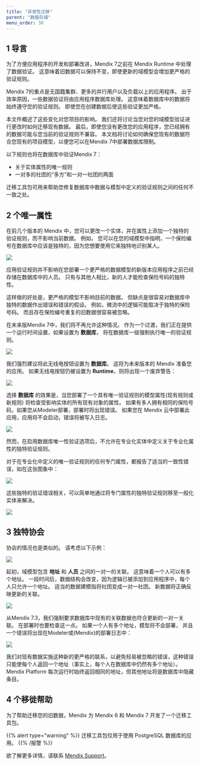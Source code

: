```yaml
---
title: "异常性迁移"
parent: "数据存储"
menu_order: 30
---
```


## 1 导言

为了方便应用程序的开发和部署改进，Mendix 7之前在 Mendix Runtime 中处理了数据验证。 这意味着旧数据可以保持不变，即使更新的域模型会增加更严格的验证规则。

Mendix 7的重点是无国籍集群、更多的并行用户以及负载以上的应用程序。 出于效率原因，一些数据验证将由应用程序数据库处理。 这意味着数据库中的数据将始终遵守您的验证规则。 即使您在创建数据后使这些验证更加严格。

本文件概述了这些变化对您项目的影响。 我们还将讨论当您对您的域模型验证进行更改时如何迁移现有数据。 最后，即使您没有更改您的应用程序，您已经拥有的数据可能与您当前的验证规则不兼容。 本文档将讨论如何确保您现有的数据符合您现有的项目模型，以便您可以在Mendix 7中部署数据库限制。

以下规则也将在数据库中验证Mendix 7：

* 关于实体属性的唯一规则
* 一对多的社团的“多方”和一对一社团的两面

迁移工具包可用来帮助您修复数据库中数据与模型中定义的验证规则之间的任何不一致之处。

## 2 个唯一属性

在前几个版本的 Mendix 中，您可以更改一个实体，并在属性上添加一个独特的验证规则，而不影响当前数据。 例如， 您可以在您的域模型中指明，一个保险编号在数据库中应该是独特的，因为您想要使用它来独特地识别某人。

![](attachments/datastorage/attr-uniq-validation-rule.PNG)

应用验证规则并不影响在您部署一个更严格的数据模型的新版本应用程序之前已经存储在数据库中的人员。 只有与其他人相比，新的人才能检查保险号码的独特性。

这样做的好处是，更严格的模型不影响目前的数据。 但缺点是很容易对数据库中独特的数据作出错误和错误的假设。 例如，微流中的逻辑可能取决于独特的保险号码。 而且存在保险编号重复的旧数据很容易被忽略。

在未来版Mendix 7中，我们将不再允许这种情况。 作为一个过渡，我们正在提供一个运行时间设置，如果设置为 **数据库**， 将在数据库一级强制执行唯一的验证规则。

![](attachments/datastorage/uniqueness-validation-setting.PNG)

我们强烈建议将此无线电按钮设置为 **数据库**。 这将为未来版本的 Mendix 准备您的应用。 如果无线电按钮仍被设置为 **Runtime**，则将出现一个废弃警告：

![](attachments/datastorage/deprecation-warning.PNG)

选择 **数据库** 的效果是，当您部署了一个具有唯一验证规则的模型属性(现有规则或新规则) 将检查受影响实体的所有现有对象的属性。 如果有多人拥有相同的保险号码，如果您从Modeler部署，部署时将出现错误。 如果您在 Mendix 云中部署此应用，应用将不会启动，错误将被写入日志。

![](attachments/datastorage/modeler-startup-error.PNG)

然而，在启用数据库唯一性验证选项后，不允许在专业化实体中定义关于专业化属性的独特验证规则。

对于在专业化中定义的唯一验证规则的任何专门属性，都报告了适当的一致性错误，如在这张图象中：

![](attachments/datastorage/unique-validation-rule-unresolved.png)

这些独特的验证错误相关，可以简单地通过将专门属性的独特验证规则移至一般化实体来解决。

![](attachments/datastorage/unique-validation-rule-resolved.png)

## 3 独特协会

协会的情况也是类似的。 请考虑以下示例：

![](attachments/datastorage/one-to-many-assoc.PNG)

起初，域模型包含 **地址** 和 **人员** 之间的一对一的关联。 这意味着一个人可以有多个地址。 一段时间后，数据结构会改变，因为逻辑已被添加到应用程序中，每个人只允许一个地址。 适当的数据建模指将社团变成一对一社团。 新数据将正确反映更新的关联。

![](attachments/datastorage/one-to-one-assoc.PNG)

从Mendix 7.3，我们强制要求数据库中现有的关联数据也符合更新的一对一关联。 在部署时也要检查这一点。 如果一个人有多个地址，模型将不会部署， 并且一个错误将出现在Modeler或(Mendix)的部署日志中：

![](attachments/datastorage/modeler-startup-error-assoc.PNG)

我们对现有数据实施这种新的更严格的联系，以避免轻易被忽略的错误，这种错误只能使每个人返回一个地址（事实上，每个人在数据库中仍然有多个地址）。 Mendix Platform 每次运行时始终返回相同的地址，但其他地址将是数据库中隐藏条目。

## 4 个移徙帮助

为了帮助迁移您的旧数据，Mendix 为 Mendix 6 和 Mendix 7 开发了一个迁移工具包。

{{% alert type="warning" %}}
迁移工具包仅用于使用 PostgreSQL 数据库的应用。
{{% /报警 %}}

欲了解更多详情，请联系 [Mendix Support](http://support.mendix.com)。
